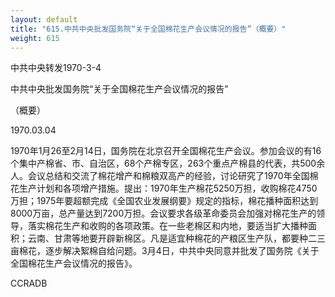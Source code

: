 ```yaml
---
layout: default
title: "615.中共中央批发国务院“关于全国棉花生产会议情况的报告”（概要）"
weight: 615
---
```


中共中央转发1970-3-4

中共中央批发国务院“关于全国棉花生产会议情况的报告”

（概要）

1970.03.04

1970年1月26至2月14日，国务院在北京召开全国棉花生产会议。参加会议的有16个集中产棉省、市、自治区，68个产棉专区，263个重点产棉县的代表，共500余人。会议总结和交流了棉花增产和棉粮双高产的经验，讨论研究了1970年全国棉花生产计划和各项增产措施。提出：1970年生产棉花5250万担，收购棉花4750万担；1975年要超额完成《全国农业发展纲要》规定的指标，棉花播种面积达到8000万亩，总产量达到7200万担。会议要求各级革命委员会加强对棉花生产的领导，落实棉花生产和收购的各项政策。在一些老棉区和内地，要适当扩大播种面积；云南、甘肃等地要开辟新棉区。凡是适宜种棉花的产粮区生产队，都要种二三亩棉花，逐步解决絮棉自给问题。3月4日，中共中央同意并批发了国务院《关于全国棉花生产会议情况的报告》。

CCRADB


